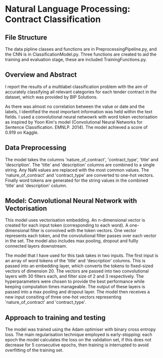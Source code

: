 # Natural Language Processing: Contract Classification

## File Structure

The data pipline classes and functions are in PreprocessingPipeline.py, and the CNN is in ClassificationModel.py. Three functions are created to aid the training and evaluation stage, these are included TrainingFunctions.py.

## Overview and Abstract

I report the results of a multilabel classification problem with the aim of accurately classifying all relevant categories for each tender contract in the dataset, which was provided by BIP Solutions.

As there was almost no correlation between the value or date and the labels, I identified the most important information was held within the text fields. I used a convolutional neural netwowrk with word token vectorisation as inspired by Yoon Kim's model (Convolutional Neural Networks for Sentence Classification. EMNLP. 2014). The model achieved a score of 0.919 on Kaggle.

## Data Preprocessing

The model takes the columns 'nature_of_contract', 'contract_type', 'title' and 'description'. The 'title' and 'description' columns are combined to a single string. Any NaN values are replaced with the most common values. The 'nature_of_contract' and 'contract_type' are converted to one-hot vectors. Finally word tokens are generated for the string values in the combined 'title' and 'description' column.

## Model: Convolutional Neural Network with Vectorisation

This model uses vectorisation embedding. An n-dimensional vector is created for each input token (corresponding to each word). A one-dimensional filter is convolved with the token vectors. One vector represents each token, and the convolutional filter passes over each vector in the set. The model also includes max pooling, dropout and fullly connected layers downstream. 

The model that I have used for this task takes in two inputs. The first input is an array of word tokens of the 'title' and 'description' columns. This is passed into an embedding layer, which converts the tokens to fixed-sized vectors of dimension 20. The vectors are passed into two convolutional layers with 30 filters each, and filter size of 2 and 3 respectively. The hyperparameters were chosen to provide the best performance while keeping computation times manageable. The output of these layers is passed into a max pooling and dropout layer. The model then receives a new input consiting of three one-hot vectors representing 'nature_of_contract' and 'contract_type'. 

## Approach to training and testing

The model was trained using the Adam optimiser with binary cross entropy loss. The main regularisation technique employed is early-stopping: each epoch the model calculates the loss on the validation set, if this does not decrease for 5 consecutive epochs, then training is interrupted to avoid overfitting of the training set. 
